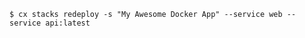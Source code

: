 <!-- usedin: [ _includes/_inlines/Toolbelt/common/stacks/stacks_examples-v1.md] -->

```
$ cx stacks redeploy -s "My Awesome Docker App" --service web --service api:latest
```

